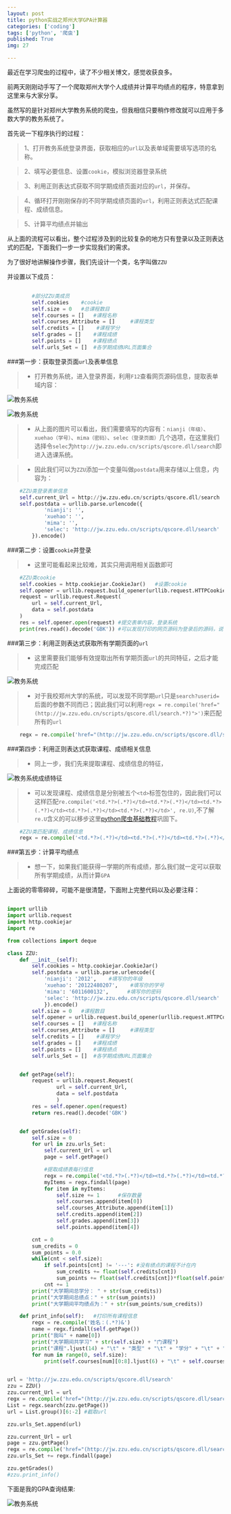 ```yaml
---
layout: post
title: python实战之郑州大学GPA计算器
categories: ['coding']
tags: ['python', '爬虫']
published: True
img: 27

---
```


最近在学习爬虫的过程中，读了不少相关博文，感觉收获良多。

前两天刚刚动手写了一个爬取郑州大学个人成绩并计算平均绩点的程序，特意拿到这里来与大家分享。

虽然写的是针对郑州大学教务系统的爬虫，但我相信只要稍作修改就可以应用于多数大学的教务系统了。

首先说一下程序执行的过程：

> 1、打开教务系统登录界面，获取相应的`url`以及表单域需要填写选项的名称。

> 2、填写必要信息、设置`cookie`，模拟浏览器登录系统

> 3、利用正则表达式获取不同学期成绩页面对应的`url`，并保存。

> 4、循环打开刚刚保存的不同学期成绩页面的`url`，利用正则表达式匹配课程、成绩信息。

> 5、计算平均绩点并输出

从上面的流程可以看出，整个过程涉及到的比较复杂的地方只有登录以及正则表达式的匹配，下面我们一步一步实现我们的需求。

为了很好地讲解操作步骤，我们先设计一个类，名字叫做`ZZU`

并设置以下成员：

```PYTHON
		
		#部分ZZU类成员
		self.cookies 	#cookie
		self.size = 0   #总课程数目
		self.courses = []   #课程名称
		self.courses_Attribute = []     #课程类型
		self.credits = []    #课程学分
		self.grades = []    #课程成绩
		self.points = []    #课程绩点
		self.urls_Set = []  #各学期成绩URL页面集合
```

###第一步：获取登录页面`url`及表单信息

> - 打开教务系统，进入登录界面，利用`F12`查看网页源码信息，提取表单域内容：

![教务系统](http://7xlnl2.com1.z0.glb.clouddn.com/post27-教务1.png)

![教务系统](http://7xlnl2.com1.z0.glb.clouddn.com/post27-教务2.png)

> - 从上面的图片可以看出，我们需要填写的内容有：`nianji（年级）`、`xuehao（学号）`、`mima（密码）`、`selec（登录页面）`几个选项，在这里我们选择令`selec`为`http://jw.zzu.edu.cn/scripts/qscore.dll/search`即进入选课系统。

> - 因此我们可以为`ZZU`添加一个变量叫做`postdata`用来存储以上信息，内容为：

```PYTHON
	#ZZU类登录表单信息
	self.current_Url = http://jw.zzu.edu.cn/scripts/qscore.dll/search
	self.postdata = urllib.parse.urlencode({
            'nianji': '',
            'xuehao': '',
            'mima': '',
            'selec': 'http://jw.zzu.edu.cn/scripts/qscore.dll/search'
        }).encode()

```

###第二步：设置`cookie`并登录

> - 这里可能看起来比较难，其实只用调用相关函数即可

```PYTHON
	#ZZU类cookie
	self.cookies = http.cookiejar.CookieJar()	#设置cookie
	self.opener = urllib.request.build_opener(urllib.request.HTTPCookieProcessor(self.cookies))
	request = urllib.request.Request(
        url = self.current_Url,
        data = self.postdata
    )
    res = self.opener.open(request)	#提交表单内容，登录系统
    print(res.read().decode('GBK'))	#可以发现打印的网页源码为登录后的源码，说明登录成功
```

###第三步：利用正则表达式获取所有学期页面的`url`

> - 这里需要我们能够有效提取出所有学期页面`url`的共同特征，之后才能完成匹配

![教务系统](http://7xlnl2.com1.z0.glb.clouddn.com/post27-教务3.png)

> - 对于我校郑州大学的系统，可以发现不同学期`url`只是`search?userid=`后面的参数不同而已；因此我们可以利用`regx = re.compile('href="(http://jw.zzu.edu.cn/scripts/qscore.dll/search.*?)">')`来匹配所有的`url`

```PYTHON
	regx = re.compile('href="(http://jw.zzu.edu.cn/scripts/qscore.dll/search.*?)">')
```

###第四步：利用正则表达式获取课程、成绩相关信息

> - 同上一步，我们先来提取课程、成绩信息的特征，

![教务系统成绩特征](http://7xlnl2.com1.z0.glb.clouddn.com/post27-教务4.png)

> - 可以发现课程、成绩信息是分别被五个`<td>`标签包住的，因此我们可以这样匹配`re.compile('<td.*?>(.*?)</td><td.*?>(.*?)</td><td.*?>(.*?)</td><td.*?>(.*?)</td><td.*?>(.*?)</td>', re.U)`,不了解`re.U`含义的可以移步这里[python爬虫基础教程](http://blog.yinwoods.com/coding/python%E7%88%AC%E8%99%AB%E5%9F%BA%E7%A1%80%E6%95%99%E7%A8%8B.html)巩固下。

```PYTHON
	#ZZU类匹配课程、成绩信息
	regx = re.compile('<td.*?>(.*?)</td><td.*?>(.*?)</td><td.*?>(.*?)</td><td.*?>(.*?)</td><td.*?>(.*?)</td>', re.U)
```

###第五步：计算平均绩点

> - 想一下，如果我们能获得一学期的所有成绩，那么我们就一定可以获取所有学期成绩，从而计算`GPA`

上面说的零零碎碎，可能不是很清楚，下面附上完整代码以及必要注释：

```PYTHON

import urllib
import urllib.request
import http.cookiejar
import re

from collections import deque

class ZZU:
    def __init__(self):
        self.cookies = http.cookiejar.CookieJar()
        self.postdata = urllib.parse.urlencode({
            'nianji': '2012',    #填写你的年级
            'xuehao': '20122480207',    #填写你的学号
            'mima': '6011600132',      #填写你的密码
            'selec': 'http://jw.zzu.edu.cn/scripts/qscore.dll/search'
            }).encode()
        self.size = 0   #课程数目
        self.opener = urllib.request.build_opener(urllib.request.HTTPCookieProcessor(self.cookies))
        self.courses = []   #课程名称
        self.courses_Attribute = []     #课程类型
        self.credits = []    #课程学分
        self.grades = []    #课程成绩
        self.points = []    #课程绩点
        self.urls_Set = []  #各学期成绩URL页面集合


    def getPage(self):
        request = urllib.request.Request(
                url = self.current_Url,
                data = self.postdata
                )
        res = self.opener.open(request)
        return res.read().decode('GBK')


    def getGrades(self):
        self.size = 0
        for url in zzu.urls_Set:
            self.current_Url = url
            page = self.getPage()

            #提取成绩表每行信息
            regx = re.compile('<td.*?>(.*?)</td><td.*?>(.*?)</td><td.*?>(.*?)</td><td.*?>(.*?)</td><td.*?>(.*?)</td>', re.U)
            myItems = regx.findall(page)
            for item in myItems:
                self.size += 1      #保存数量
                self.courses.append(item[0])
                self.courses_Attribute.append(item[1])
                self.credits.append(item[2])
                self.grades.append(item[3])
                self.points.append(item[4])

        cnt = 0
        sum_credits = 0
        sum_points = 0.0
        while(cnt < self.size):
            if self.points[cnt] != '---': #没有绩点的课程不计在内
                sum_credits += float(self.credits[cnt])
                sum_points += float(self.credits[cnt])*float(self.points[cnt])
            cnt += 1
        print("大学期间总学分： " + str(sum_credits))
        print("大学期间总绩点：" + str(sum_points))
        print("大学期间平均绩点为：" + str(sum_points/sum_credits))

    def print_info(self):   #打印所有课程信息
        regx = re.compile('姓名：(.*?)&')
        name = regx.findall(self.getPage())
        print("我叫" + name[0])
        print("大学期间共学习" + str(self.size) + "门课程")
        print("课程".ljust(14) + "\t" + "类型" + "\t" + "学分" + "\t" + "成绩" + "\t" + "绩点")
        for num in range(0, self.size):
            print(self.courses[num][0:8].ljust(6) + "\t" + self.courses_Attribute[num] + "\t" + self.credits[num] + "\t" + self.grades[num].rjust(3) + "\t" + self.points[num])


url = 'http://jw.zzu.edu.cn/scripts/qscore.dll/search'
zzu = ZZU()
zzu.current_Url = url
regx = re.compile('href="(http://jw.zzu.edu.cn/scripts/qscore.dll/search.*?)">')
List = regx.search(zzu.getPage())
url = List.group()[6:-2] #截取url

zzu.urls_Set.append(url)

zzu.current_Url = url
page = zzu.getPage()
regx = re.compile('href="(http://jw.zzu.edu.cn/scripts/qscore.dll/search.*?)">')
zzu.urls_Set += regx.findall(page)

zzu.getGrades()
#zzu.print_info()


```

下面是我的GPA查询结果:

![教务系统](http://7xlnl2.com1.z0.glb.clouddn.com/post27-教务5.png)